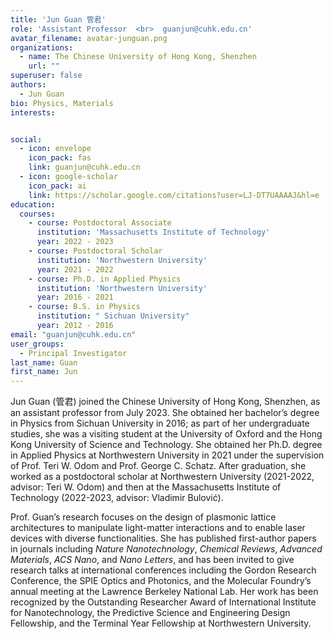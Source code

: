 ```yaml
---
title: 'Jun Guan 管君'
role: 'Assistant Professor  <br>  guanjun@cuhk.edu.cn'
avatar_filename: avatar-junguan.png
organizations:
  - name: The Chinese University of Hong Kong, Shenzhen
    url: ""
superuser: false
authors:
  - Jun Guan
bio: Physics, Materials
interests:


social:
  - icon: envelope
    icon_pack: fas
    link: guanjun@cuhk.edu.cn
  - icon: google-scholar
    icon_pack: ai
    link: https://scholar.google.com/citations?user=LJ-DT7UAAAAJ&hl=e
education:
  courses:
    - course: Postdoctoral Associate
      institution: 'Massachusetts Institute of Technology'
      year: 2022 - 2023
    - course: Postdoctoral Scholar
      institution: 'Northwestern University'
      year: 2021 - 2022
    - course: Ph.D. in Applied Physics
      institution: 'Northwestern University'
      year: 2016 - 2021
    - course: B.S. in Physics
      institution: " Sichuan University"
      year: 2012 - 2016
email: "guanjun@cuhk.edu.cn"
user_groups:
  - Principal Investigator
last_name: Guan
first_name: Jun
---
```

Jun Guan (管君) joined the Chinese University of Hong Kong, Shenzhen, as an assistant professor from July 2023. She obtained her bachelor’s degree in Physics from Sichuan University in 2016; as part of her undergraduate studies, she was a visiting student at the University of Oxford and the Hong Kong University of Science and Technology. She obtained her Ph.D. degree in Applied Physics at Northwestern University in 2021 under the supervision of Prof. Teri W. Odom and Prof. George C. Schatz. After graduation, she worked as a postdoctoral scholar at Northwestern University (2021-2022, advisor: Teri W. Odom) and then at the Massachusetts Institute of Technology (2022-2023, advisor: Vladimir Bulović). 

Prof. Guan’s research focuses on the design of plasmonic lattice architectures to manipulate light-matter interactions and to enable laser devices with diverse functionalities. She has published first-author papers in journals including *Nature Nanotechnology*, *Chemical Reviews*, *Advanced Materials*, *ACS Nano*, and *Nano Letters*, and has been invited to give research talks at international conferences including the Gordon Research Conference, the SPIE Optics and Photonics, and the Molecular Foundry’s annual meeting at the Lawrence Berkeley National Lab. Her work has been recognized by the Outstanding Researcher Award of International Institute for Nanotechnology, the Predictive Science and Engineering Design Fellowship, and the Terminal Year Fellowship at Northwestern University.
